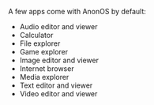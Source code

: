 A few apps come with AnonOS by default:

- Audio editor and viewer
- Calculator
- File explorer
- Game explorer
- Image editor and viewer
- Internet browser
- Media explorer
- Text editor and viewer
- Video editor and viewer
